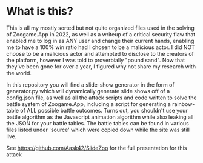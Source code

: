 # What is this?

This is all my mostly sorted but not quite organized files used in the solving of Zoogame.App in 2022, as well as a writeup of a critical security flaw that enabled me to log in as ANY user and change their current hands, enabling me to have a 100% win ratio had I chosen to be a malicious actor. I did NOT choose to be a malicious actor and attempted to disclose to the creators of the platform, however I was told to proverbially "pound sand". Now that they've been gone for over a year, I figured why not share my research with the world. 

In this repository you will find a slide-show generator in the form of generator.py which will dynamically generate slide shows off of a config.json file, as well as all the attack scripts and code written to solve the battle system of Zoogame.App, including a script for generating a rainbow-table of ALL possible battle outcomes. Turns out, you shouldn't use your battle algorithm as the Javascript animation algorithm while also leaking all the JSON for your battle tables. The battle tables can be found in various files listed under 'source' which were copied down while the site was still live. 

See https://github.com/Aask42/SlideZoo for the full presentation for this attack
